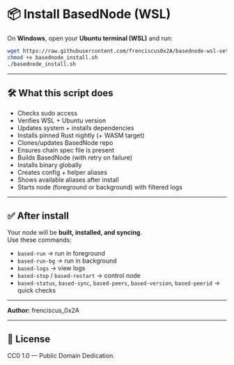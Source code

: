 # 📦 Install BasedNode (WSL)

On **Windows**, open your **Ubuntu terminal (WSL)** and run:

```bash
wget https://raw.githubusercontent.com/frenciscus0x2A/basednode-wsl-setup/main/basednode_install.sh -O basednode_install.sh
chmod +x basednode_install.sh
./basednode_install.sh
```

---

## 🛠️ What this script does

- Checks sudo access
- Verifies WSL + Ubuntu version
- Updates system + installs dependencies
- Installs pinned Rust nightly (+ WASM target)
- Clones/updates BasedNode repo
- Ensures chain spec file is present
- Builds BasedNode (with retry on failure)
- Installs binary globally
- Creates config + helper aliases
- Shows available aliases after install
- Starts node (foreground or background) with filtered logs

---

## ✅ After install

Your node will be **built, installed, and syncing**.  
Use these commands:

- `based-run` → run in foreground
- `based-run-bg` → run in background
- `based-logs` → view logs
- `based-stop` / `based-restart` → control node
- `based-status`, `based-sync`, `based-peers`, `based-version`, `based-peerid` → quick checks

---

**Author:** frenciscus_0x2A

---

## 📜 License

CC0 1.0 — Public Domain Dedication.
